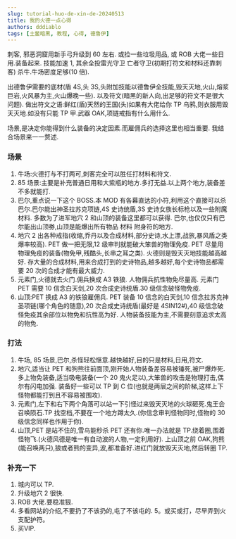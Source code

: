 ```yaml
---
slug: tutorial-huo-de-xin-de-20240513
title: 我的火德一点心得
authors: dddiablo
tags: [土鳖暗黑, 教程, 心得, 德鲁伊]
---
```


刺客, 邪恶洞窟用新手弓升级到 60 左右. 或捡一些垃圾用品, 或 ROB 大佬一些日用.装备起来. 技能加速 1, 其余全投雷光守卫 亡者守卫(初期打符文和材料还靠刺客)
杀牛.牛场密度足够(10 倍).

出德鲁伊需要的底材(盾 4S,头 3S,头附加技能以德鲁伊全技能,毁天灭地,火山,熔浆巨岩,火风暴为主,火山爆晚一些). 以及符文(暗黑的新人向,出足够的符文不是很大问题).
做出符文之语:鲜红(盾)天然的王国(头)如果有大佬给你 TP 乌鸦,则衣服用毁天灭地.如没有只能 TP 甲.武器 OAK,项链戒指有什么用什么.

场景,是决定你能得到什么装备的决定因素.而雇佣兵的选择这里也相当重要. 我结合场景来一一赘述.

### 场景

1. 牛场:火德打与不打两可,刺客完全可以胜任打材料和符文.
2. 85 场景:主要是补充普通日用和大紫瓶的地方.多打无益.以上两个地方,装备差不多就能打.
3. 巴尔,重点说一下这个 BOSS.本 MOD 有各幕直达的小符,利用这个直接可以杀巴尔.巴尔能出神圣拉苏克项链,4S 史诗统盾,3S 史诗女族长标枪以及一些附魔材料. 多数为了进军地穴 2 和山顶的装备这里都可以获得. 巴尔,也仅仅只有巴尔能出山顶劵,山顶是能爆出所有物品 材料 附身符的地方.
4. 地穴 2 出各种戒指(收缩,乔丹以及合成材料,部分史诗,水上漂,战旅,暴风盾之类爆率较高). PET 做一把无限,12 级审判就能破大笨兽的物理免疫. PET 尽量用物理免疫的装备(物免甲,残酷头,长串之耳之类). 火德则是毁天灭地技能越高越好. 存大量的合成材料,用来合成打到的史诗物品,越多越好,每个史诗物品都需要 20 次的合成才能有最大威力.
5. 元素门,火德就去火门.佣兵换成 A3 铁狼. 人物佣兵抗性物免尽量高. 元素门 PET 需要 10 信念白天剑,20 次合成史诗统盾.30 级信念破怪物免疫.
6. 山顶:PET 换成 A3 的铁狼雇佣兵. PET 装备 10 信念的白天剑,10 信念拉苏克神圣项链(哪个角色的随意),20 次合成史诗统盾(最好是 4SIN12#),40 级信念破怪免疫其余部位以物免和抗性高为好. 人物装备技能为主,不需要刻意追求太高的物免.

### 打法

1. 牛场, 85 场景,巴尔,杀怪轻松惬意.越快越好,目的只是材料,日用,符文.
2. 地穴,适当让 PET 和狗熊往前面顶,刚开始人物装备差容易被锤死,被尸爆炸死.多上物免装备,适当吸电装备(一个 20 鬼火足以),大笨兽的攻击是物理打击,偶尔有闪电加强. 装备好一些可以 TP 到 C 位(也就是两层之间的阶梯,这样上下怪物都能打到且不容易被围攻).
3. 元素门,左下和右下两个角落可以站一下引怪过来毁天灭地的火球砸死.鬼王会召唤陨石.TP 找空档,不要在一个地方蹲太久.(你信念审判怪物同时,怪物的 30 级信念同样也作用于你).
4. 山顶,PET 是站不住的,雪鸟能秒杀 PET 还有你.唯一办法就是 TP.绕着圈,围着怪物飞.(火德风德是唯一有自动波的人物,一定利用好). 上山顶之前 OAK,狗熊(能召唤两只),狼或者熊的变异,波,都准备好.进红门就放毁天灭地,然后转圈 TP.

### 补充一下

1. 城内可以 TP.
2. 升级地穴 2 很快.
3. ROB 大佬.要稳准狠.
4. 多看网站的介绍,不要扔了不该扔的,屯了不该屯的.
5。或买或打，尽早弄到火支配护符。
6. 买VIP.
